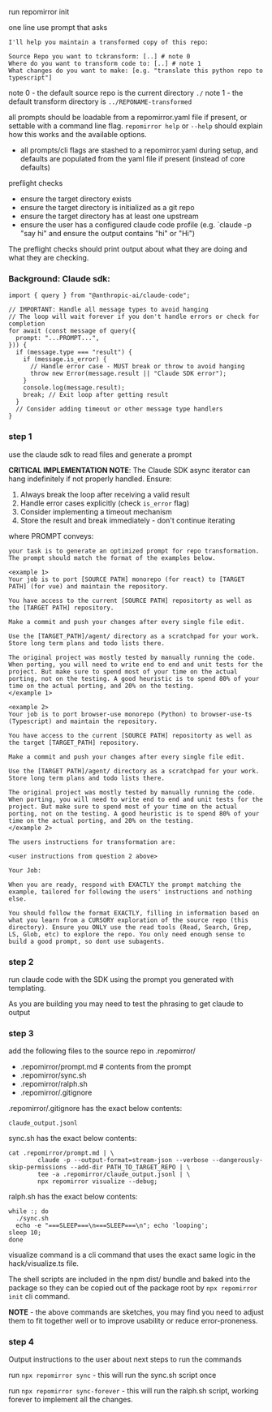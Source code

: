 run repomirror init

one line use prompt that asks 

```
I'll help you maintain a transformed copy of this repo:

Source Repo you want to tckransform: [..] # note 0
Where do you want to transform code to: [..] # note 1
What changes do you want to make: [e.g. "translate this python repo to typescript"] 
```

note 0 - the default source repo is the current directory `./`
note 1 - the default transform directory is `../REPONAME-transformed`

all prompts should be loadable from a repomirror.yaml file if present,
or settable with a command line flag. `repomirror help` or `--help` should explain how this works and the available options.

- all prompts/cli flags are stashed to a repomirror.yaml during setup, and defaults are populated from the yaml file if present (instead of core defaults)


preflight checks

- ensure the target directory exists
- ensure the target directory is initialized as a git repo
- ensure the target directory has at least one upstream
- ensure the user has a configured claude code profile (e.g. `claude -p "say hi" and ensure the output contains "hi" or "Hi")

The preflight checks should print output about what they are doing and what they are checking.

### Background: Claude sdk:

```
import { query } from "@anthropic-ai/claude-code";

// IMPORTANT: Handle all message types to avoid hanging
// The loop will wait forever if you don't handle errors or check for completion
for await (const message of query({
  prompt: "...PROMPT...",
})) {
  if (message.type === "result") {
    if (message.is_error) {
      // Handle error case - MUST break or throw to avoid hanging
      throw new Error(message.result || "Claude SDK error");
    }
    console.log(message.result);
    break; // Exit loop after getting result
  }
  // Consider adding timeout or other message type handlers
}
```

### step 1

use the claude sdk to read files and generate a prompt 

**CRITICAL IMPLEMENTATION NOTE**: The Claude SDK async iterator can hang indefinitely if not properly handled. Ensure:
1. Always break the loop after receiving a valid result
2. Handle error cases explicitly (check `is_error` flag)
3. Consider implementing a timeout mechanism
4. Store the result and break immediately - don't continue iterating

where PROMPT conveys:

```
your task is to generate an optimized prompt for repo transformation. The prompt should match the format of the examples below.

<example 1>
Your job is to port [SOURCE PATH] monorepo (for react) to [TARGET PATH] (for vue) and maintain the repository.

You have access to the current [SOURCE PATH] repositorty as well as the [TARGET PATH] repository.

Make a commit and push your changes after every single file edit.

Use the [TARGET_PATH]/agent/ directory as a scratchpad for your work. Store long term plans and todo lists there.

The original project was mostly tested by manually running the code. When porting, you will need to write end to end and unit tests for the project. But make sure to spend most of your time on the actual porting, not on the testing. A good heuristic is to spend 80% of your time on the actual porting, and 20% on the testing.
</example 1>

<example 2>
Your job is to port browser-use monorepo (Python) to browser-use-ts (Typescript) and maintain the repository.

You have access to the current [SOURCE PATH] repositorty as well as the target [TARGET_PATH] repository.

Make a commit and push your changes after every single file edit.

Use the [TARGET PATH]/agent/ directory as a scratchpad for your work. Store long term plans and todo lists there.

The original project was mostly tested by manually running the code. When porting, you will need to write end to end and unit tests for the project. But make sure to spend most of your time on the actual porting, not on the testing. A good heuristic is to spend 80% of your time on the actual porting, and 20% on the testing.
</example 2>

The users instructions for transformation are:

<user instructions from question 2 above>

Your Job:

When you are ready, respond with EXACTLY the prompt matching the example, tailored for following the users' instructions and nothing else.

You should follow the format EXACTLY, filling in information based on what you learn from a CURSORY exploration of the source repo (this directory). Ensure you ONLY use the read tools (Read, Search, Grep, LS, Glob, etc) to explore the repo. You only need enough sense to build a good prompt, so dont use subagents.
```

### step 2

run claude code with the SDK using the prompt you generated with templating.

As you are building you may need to test the phrasing to get claude to output 

### step 3 

add the following files to the source repo in .repomirror/

- .repomirror/prompt.md # contents from the prompt
- .repomirror/sync.sh
- .repomirror/ralph.sh
- .repomirror/.gitignore

.repomirror/.gitignore has the exact below contents:
```
claude_output.jsonl
```

sync.sh has the exact below contents:
```
cat .repomirror/prompt.md | \
        claude -p --output-format=stream-json --verbose --dangerously-skip-permissions --add-dir PATH_TO_TARGET_REPO | \
        tee -a .repomirror/claude_output.jsonl | \
        npx repomirror visualize --debug;
```

ralph.sh has the exact below contents:

```
while :; do
  ./sync.sh
  echo -e "===SLEEP===\n===SLEEP===\n"; echo 'looping';
sleep 10;
done
```

visualize command is a cli command that uses the exact same logic in the hack/visualize.ts file.

The shell scripts are included in the npm dist/ bundle and baked into the package so they can be copied out of the package root by `npx repomirror init` cli command.

**NOTE** - the above commands are sketches, you may find you need to adjust them to fit together well or to improve usability or reduce error-proneness.

### step 4

Output instructions to the user about next steps to run the commands

run `npx repomirror sync` - this will run the sync.sh script  once

run `npx repomirror sync-forever` - this will run the ralph.sh script, working forever to implement all the changes. 



